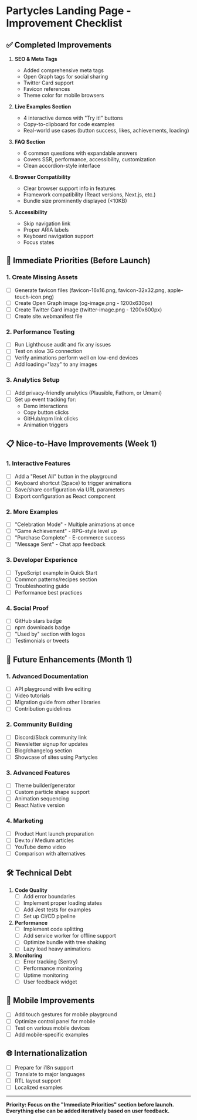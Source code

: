 # Partycles Landing Page - Improvement Checklist

## ✅ Completed Improvements

1. **SEO & Meta Tags**
   - Added comprehensive meta tags
   - Open Graph tags for social sharing
   - Twitter Card support
   - Favicon references
   - Theme color for mobile browsers

2. **Live Examples Section**
   - 4 interactive demos with "Try it!" buttons
   - Copy-to-clipboard for code examples
   - Real-world use cases (button success, likes, achievements, loading)

3. **FAQ Section**
   - 6 common questions with expandable answers
   - Covers SSR, performance, accessibility, customization
   - Clean accordion-style interface

4. **Browser Compatibility**
   - Clear browser support info in features
   - Framework compatibility (React versions, Next.js, etc.)
   - Bundle size prominently displayed (<10KB)

5. **Accessibility**
   - Skip navigation link
   - Proper ARIA labels
   - Keyboard navigation support
   - Focus states

## 🔄 Immediate Priorities (Before Launch)

### 1. Create Missing Assets
- [ ] Generate favicon files (favicon-16x16.png, favicon-32x32.png, apple-touch-icon.png)
- [ ] Create Open Graph image (og-image.png - 1200x630px)
- [ ] Create Twitter Card image (twitter-image.png - 1200x600px)
- [ ] Create site.webmanifest file

### 2. Performance Testing
- [ ] Run Lighthouse audit and fix any issues
- [ ] Test on slow 3G connection
- [ ] Verify animations perform well on low-end devices
- [ ] Add loading="lazy" to any images

### 3. Analytics Setup
- [ ] Add privacy-friendly analytics (Plausible, Fathom, or Umami)
- [ ] Set up event tracking for:
  - Demo interactions
  - Copy button clicks
  - GitHub/npm link clicks
  - Animation triggers

## 📋 Nice-to-Have Improvements (Week 1)

### 1. Interactive Features
- [ ] Add a "Reset All" button in the playground
- [ ] Keyboard shortcut (Space) to trigger animations
- [ ] Save/share configuration via URL parameters
- [ ] Export configuration as React component

### 2. More Examples
- [ ] "Celebration Mode" - Multiple animations at once
- [ ] "Game Achievement" - RPG-style level up
- [ ] "Purchase Complete" - E-commerce success
- [ ] "Message Sent" - Chat app feedback

### 3. Developer Experience
- [ ] TypeScript example in Quick Start
- [ ] Common patterns/recipes section
- [ ] Troubleshooting guide
- [ ] Performance best practices

### 4. Social Proof
- [ ] GitHub stars badge
- [ ] npm downloads badge
- [ ] "Used by" section with logos
- [ ] Testimonials or tweets

## 🚀 Future Enhancements (Month 1)

### 1. Advanced Documentation
- [ ] API playground with live editing
- [ ] Video tutorials
- [ ] Migration guide from other libraries
- [ ] Contribution guidelines

### 2. Community Building
- [ ] Discord/Slack community link
- [ ] Newsletter signup for updates
- [ ] Blog/changelog section
- [ ] Showcase of sites using Partycles

### 3. Advanced Features
- [ ] Theme builder/generator
- [ ] Custom particle shape support
- [ ] Animation sequencing
- [ ] React Native version

### 4. Marketing
- [ ] Product Hunt launch preparation
- [ ] Dev.to / Medium articles
- [ ] YouTube demo video
- [ ] Comparison with alternatives

## 🛠️ Technical Debt

1. **Code Quality**
   - [ ] Add error boundaries
   - [ ] Implement proper loading states
   - [ ] Add Jest tests for examples
   - [ ] Set up CI/CD pipeline

2. **Performance**
   - [ ] Implement code splitting
   - [ ] Add service worker for offline support
   - [ ] Optimize bundle with tree shaking
   - [ ] Lazy load heavy animations

3. **Monitoring**
   - [ ] Error tracking (Sentry)
   - [ ] Performance monitoring
   - [ ] Uptime monitoring
   - [ ] User feedback widget

## 📱 Mobile Improvements

- [ ] Add touch gestures for mobile playground
- [ ] Optimize control panel for mobile
- [ ] Test on various mobile devices
- [ ] Add mobile-specific examples

## 🌐 Internationalization

- [ ] Prepare for i18n support
- [ ] Translate to major languages
- [ ] RTL layout support
- [ ] Localized examples

---

**Priority: Focus on the "Immediate Priorities" section before launch. Everything else can be added iteratively based on user feedback.**